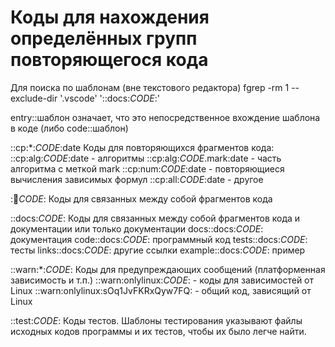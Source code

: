 # Коды для нахождения определённых групп повторяющегося кода

Для поиска по шаблонам (вне текстового редактора)
fgrep -rm 1 --exclude-dir '.vscode' '::docs:_CODE_:'


entry::шаблон означает, что это непосредственное вхождение шаблона в коде (либо code::шаблон)

::cp:*:_CODE_:date
    Коды для повторяющихся фрагментов кода:
        ::cp:alg:_CODE_:date - алгоритмы
        ::cp:alg:_CODE_.mark:date - часть алгоритма с меткой mark
        ::cp:num:_CODE_:date - повторяющиеся вычисления зависимых формул
        ::cp:all:_CODE_:date - другое

::link:_CODE_:
    Коды для связанных между собой фрагментов кода

::docs:_CODE_:
    Коды для связанных между собой фрагментов кода и документации или только документации
    docs::docs:_CODE_:      документация
    code::docs:_CODE_:      программный код
    tests::docs:_CODE_:     тесты
    links::docs:_CODE_:     другие ссылки
    example::docs:_CODE_:   пример


::warn:*:_CODE_:
    Коды для предупреждающих сообщений (платформенная зависимость и т.п.)
    ::warn:onlylinux:_CODE_:    - коды для зависимостей от Linux
    ::warn:onlylinux:sOq1JvFKRxQyw7FQ: - общий код, зависящий от Linux

::test:_CODE_:
    Коды тестов. Шаблоны тестирования указывают файлы исходных кодов программы и их тестов, чтобы их было легче найти.


